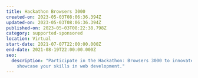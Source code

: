 ```yaml
---
title: Hackathon Browsers 3000
created-on: 2023-05-03T08:06:36.394Z
updated-on: 2023-05-03T08:06:36.394Z
published-on: 2023-05-03T08:22:38.798Z
category: supported-sponsored
location: Virtual
start-date: 2021-07-07T22:00:00.000Z
end-date: 2021-08-19T22:00:00.000Z
seo:
  description: "Participate in the Hackathon: Browsers 3000 to innovate and
    showcase your skills in web development."
---
```

